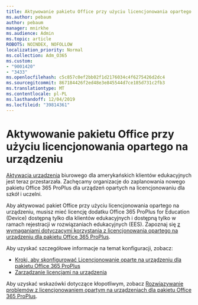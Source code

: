 ```yaml
---
title: Aktywowanie pakietu Office przy użyciu licencjonowania opartego na urządzeniach
ms.author: pebaum
author: pebaum
manager: mnirkhe
ms.audience: Admin
ms.topic: article
ROBOTS: NOINDEX, NOFOLLOW
localization_priority: Normal
ms.collection: Adm_O365
ms.custom:
- "9001420"
- "3433"
ms.openlocfilehash: c5c857c0ef2bb02f1d2176034c4f6275426d2dc4
ms.sourcegitcommit: 867184426f2ed48e3e845544d7ce185d731c2fb3
ms.translationtype: MT
ms.contentlocale: pl-PL
ms.lasthandoff: 12/04/2019
ms.locfileid: "39814361"
---
```

# <a name="activating-office-using-device-based-licensing"></a>Aktywowanie pakietu Office przy użyciu licencjonowania opartego na urządzeniu

[Aktywacja urządzenia](https://aka.ms/officedba) biurowego dla amerykańskich klientów edukacyjnych jest teraz przestarzała. Zachęcamy organizacje do zaplanowania nowego pakietu Office 365 ProPlus dla urządzeń opartych na licencjonowaniu dla szkół i uczelni.

Aby aktywować pakiet Office przy użyciu licencjonowania opartego na urządzeniu, musisz mieć licencję dodatku Office 365 ProPlus for Education (Device) dostępną tylko dla klientów edukacyjnych i dostępną tylko w ramach rejestracji w rozwiązaniach edukacyjnych (EES). Zapoznaj się [z wymaganiami dotyczącymi korzystania z licencjonowania opartego na urządzeniu dla pakietu Office 365 ProPlus](https://docs.microsoft.com/deployoffice/device-based-licensing#requirements-for-using-device-based-licensing-for-office-365-proplus).

Aby uzyskać szczegółowe informacje na temat konfiguracji, zobacz:
- [Kroki, aby skonfigurować Licencjonowanie oparte na urządzeniu dla pakietu Office 365 ProPlus](https://docs.microsoft.com/deployoffice/device-based-licensing#steps-to-configure-device-based-licensing-for-office-365-proplus)
- [Zarządzanie licencjami na urządzenia](https://docs.microsoft.com/Office365/Admin/misc/manage-licenses-for-devices)

Aby uzyskać wskazówki dotyczące kłopotliwym, zobacz [Rozwiązywanie problemów z licencjonowaniem opartym na urządzeniach dla pakietu Office 365 ProPlus](https://docs.microsoft.com/deployoffice/device-based-licensing#troubleshoot-device-based-licensing-for-office-365-proplus).